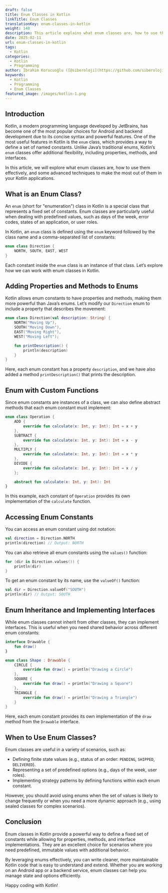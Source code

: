 ```yaml
---
draft: false
title: Enum Classes in Kotlin
linkTitle: Enum Classes
translationKey: enum-classes-in-kotlin
weight: 140
description: This article explains what enum classes are, how to use them effectively, and some advanced techniques to make the most out of them in your Kotlin applications.
date: 2025-02-11
url: enum-classes-in-kotlin
tags:
  - Kotlin
categories:
  - Kotlin
  - Programming
author: İbrahim Korucuoğlu ([@siberoloji](https://github.com/siberoloji))
keywords:
  - Kotlin
  - Programming
  - Enum Classes
featured_image: /images/kotlin-1.png
---
```

## Introduction

Kotlin, a modern programming language developed by JetBrains, has become one of the most popular choices for Android and backend development due to its concise syntax and powerful features. One of the most useful features in Kotlin is the `enum` class, which provides a way to define a set of named constants. Unlike Java’s traditional enums, Kotlin’s `enum` classes offer additional flexibility, including properties, methods, and interfaces.

In this article, we will explore what enum classes are, how to use them effectively, and some advanced techniques to make the most out of them in your Kotlin applications.

## What is an Enum Class?

An `enum` (short for "enumeration") class in Kotlin is a special class that represents a fixed set of constants. Enum classes are particularly useful when dealing with predefined values, such as days of the week, error codes, states of an application, or user roles.

In Kotlin, an `enum` class is defined using the `enum` keyword followed by the class name and a comma-separated list of constants:

```kotlin
enum class Direction {
    NORTH, SOUTH, EAST, WEST
}
```

Each constant inside the `enum` class is an instance of that class. Let’s explore how we can work with enum classes in Kotlin.

## Adding Properties and Methods to Enums

Kotlin allows enum constants to have properties and methods, making them more powerful than Java’s enums. Let’s modify our `Direction` enum to include a property that describes the movement:

```kotlin
enum class Direction(val description: String) {
    NORTH("Moving Up"),
    SOUTH("Moving Down"),
    EAST("Moving Right"),
    WEST("Moving Left");

    fun printDescription() {
        println(description)
    }
}
```

Here, each enum constant has a property `description`, and we have also added a method `printDescription()` that prints the description.

## Enum with Custom Functions

Since enum constants are instances of a class, we can also define abstract methods that each enum constant must implement:

```kotlin
enum class Operation {
    ADD {
        override fun calculate(x: Int, y: Int): Int = x + y
    },
    SUBTRACT {
        override fun calculate(x: Int, y: Int): Int = x - y
    },
    MULTIPLY {
        override fun calculate(x: Int, y: Int): Int = x * y
    },
    DIVIDE {
        override fun calculate(x: Int, y: Int): Int = x / y
    };

    abstract fun calculate(x: Int, y: Int): Int
}
```

In this example, each constant of `Operation` provides its own implementation of the `calculate` function.

## Accessing Enum Constants

You can access an enum constant using dot notation:

```kotlin
val direction = Direction.NORTH
println(direction) // Output: NORTH
```

You can also retrieve all enum constants using the `values()` function:

```kotlin
for (dir in Direction.values()) {
    println(dir)
}
```

To get an enum constant by its name, use the `valueOf()` function:

```kotlin
val dir = Direction.valueOf("SOUTH")
println(dir) // Output: SOUTH
```

## Enum Inheritance and Implementing Interfaces

While enum classes cannot inherit from other classes, they can implement interfaces. This is useful when you need shared behavior across different enum constants:

```kotlin
interface Drawable {
    fun draw()
}

enum class Shape : Drawable {
    CIRCLE {
        override fun draw() = println("Drawing a Circle")
    },
    SQUARE {
        override fun draw() = println("Drawing a Square")
    },
    TRIANGLE {
        override fun draw() = println("Drawing a Triangle")
    }
}
```

Here, each enum constant provides its own implementation of the `draw` method from the `Drawable` interface.

## When to Use Enum Classes?

Enum classes are useful in a variety of scenarios, such as:

- Defining finite state values (e.g., status of an order: `PENDING`, `SHIPPED`, `DELIVERED`).
- Representing a set of predefined options (e.g., days of the week, user roles).
- Implementing strategy patterns by defining functions within each enum constant.

However, you should avoid using enums when the set of values is likely to change frequently or when you need a more dynamic approach (e.g., using sealed classes for complex scenarios).

## Conclusion

Enum classes in Kotlin provide a powerful way to define a fixed set of constants while allowing for properties, methods, and interface implementations. They are an excellent choice for scenarios where you need predefined, immutable values with additional behavior.

By leveraging enums effectively, you can write cleaner, more maintainable Kotlin code that is easy to understand and extend. Whether you are working on an Android app or a backend service, enum classes can help you manage state and options efficiently.

Happy coding with Kotlin!
